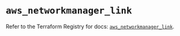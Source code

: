 # `aws_networkmanager_link`

Refer to the Terraform Registry for docs: [`aws_networkmanager_link`](https://registry.terraform.io/providers/hashicorp/aws/4.67.0/docs/resources/networkmanager_link).
